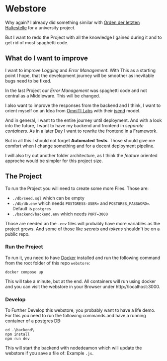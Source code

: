 # Webstore

Why again? I already did something similar with [Orden der letzten Haltestelle](https://github.com/Orden-der-letzten-Haltestelle/WebEngineering) for a university project.

But I want to redo the Project with all the knowledge I gained during it and to get rid of most spaghetti code.

## What do I want to improve

I want to improve *Logging* and *Error Management*. With This as a starting point I hope, that the development journey will be smoother as inevitable bugs need to be fixed.

In the last Project our *Error Management* was spaghetti code and not central as a Middleware. This will be changed.

I also want to improve the responses from the backend and I think, I want to orient myself on an Idea from [OmniTI Labs](https://github.com/omniti-labs) with their [jsend](https://github.com/omniti-labs/jsend) model.

And in general, I want to the entire journey until deployment. And with a look into the future, I want to have my backend and frontend in *separate containers*. As in a later Day I want to rewrite the frontend in a Framework.

But in all this I should not forget **Automated Tests**. Those should give me comfort when I change something and for a decent deployment pipeline.

I will also try out another folder architecture, as I think the *feature* oriented approche would be simpler for this project size.

## The Project

To run the Project you will need to create some more Files. Those are:

- `./db/seed.sql` which can be empty
- `./db/db.env` which needs `POSTGRESS-USER=` and `POSTGRES_PASSWORD=`. Default is `postgres`
- `./backend/backend.env` which needs `PORT=3000`

Those are needed an the `.env` files will probably have more variables as the project grows. And some of those like *secrets* and *tokens* shouldn't be on a public repo.

### Run the Project

To run it, you need to have [Docker](https://www.docker.com/) installed and run the following command from the root folder of this repo `webstore`:

```shell
docker compose up
```

This will take a minute, but at the end. All containers will run using docker and you can visit the webstore in your Browser under http://localhost:3000.

### Develop

To Further Develop this webstore, you probably want to have a life demo. For this you need to run the following commands and have a running container of a postgres DB:

```shell
cd .\backend\
npm install
npm run dev
```

This will start the backend with nodedeamon which will update the webstore if you save a file of: Example `.js`.